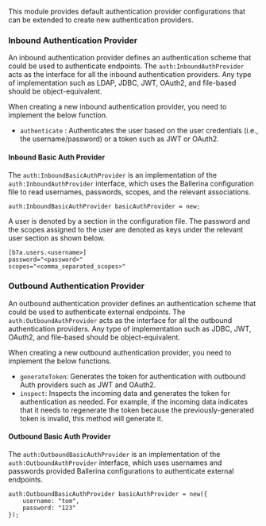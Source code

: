 This module provides default authentication provider configurations that can be extended to create new authentication providers.

### Inbound Authentication Provider

An inbound authentication provider defines an authentication scheme that could be used to authenticate endpoints. The `auth:InboundAuthProvider` acts as the interface for all the inbound authentication providers. Any type of implementation such as LDAP, JDBC, JWT, OAuth2, and file-based should be object-equivalent.

When creating a new inbound authentication provider, you need to implement the below function.
- `authenticate` : Authenticates the user based on the user credentials (i.e., the username/password) or a token such as JWT or OAuth2.

#### Inbound Basic Auth Provider

The `auth:InboundBasicAuthProvider` is an implementation of the `auth:InboundAuthProvider` interface, which uses the Ballerina configuration file to read usernames, passwords, scopes, and the relevant associations.

```ballerina
auth:InboundBasicAuthProvider basicAuthProvider = new;
```

A user is denoted by a section in the configuration file. The password and the scopes assigned to the user are denoted as keys under the relevant user section as shown below.

 ```
 [b7a.users.<username>]
 password="<password>"
 scopes="<comma_separated_scopes>"
 ```
 
### Outbound Authentication Provider

An outbound authentication provider defines an authentication scheme that could be used to authenticate external endpoints. The `auth:OutboundAuthProvider` acts as the interface for all the outbound authentication providers. Any type of implementation such as JDBC, JWT, OAuth2, and file-based should be object-equivalent.

When creating a new outbound authentication provider, you need to implement the below functions.
- `generateToken`: Generates the token for authentication with outbound Auth providers such as JWT and OAuth2.
- `inspect`: Inspects the incoming data and generates the token for authentication as needed. For example, if the incoming data indicates that it needs to regenerate the token because the previously-generated token is invalid, this method will generate it.

#### Outbound Basic Auth Provider

The `auth:OutboundBasicAuthProvider` is an implementation of the `auth:OutboundAuthProvider` interface, which uses
 usernames and passwords provided Ballerina configurations to authenticate external endpoints.

```ballerina
auth:OutboundBasicAuthProvider basicAuthProvider = new({
    username: "tom",
    password: "123"
});
```
